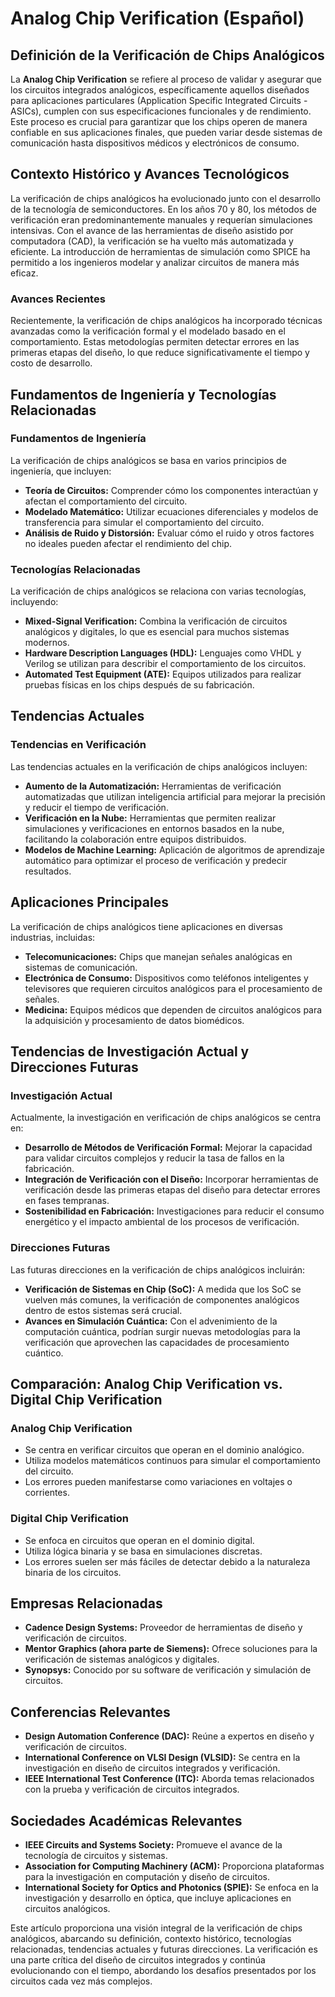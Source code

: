 # Analog Chip Verification (Español)

## Definición de la Verificación de Chips Analógicos

La **Analog Chip Verification** se refiere al proceso de validar y asegurar que los circuitos integrados analógicos, específicamente aquellos diseñados para aplicaciones particulares (Application Specific Integrated Circuits - ASICs), cumplen con sus especificaciones funcionales y de rendimiento. Este proceso es crucial para garantizar que los chips operen de manera confiable en sus aplicaciones finales, que pueden variar desde sistemas de comunicación hasta dispositivos médicos y electrónicos de consumo.

## Contexto Histórico y Avances Tecnológicos

La verificación de chips analógicos ha evolucionado junto con el desarrollo de la tecnología de semiconductores. En los años 70 y 80, los métodos de verificación eran predominantemente manuales y requerían simulaciones intensivas. Con el avance de las herramientas de diseño asistido por computadora (CAD), la verificación se ha vuelto más automatizada y eficiente. La introducción de herramientas de simulación como SPICE ha permitido a los ingenieros modelar y analizar circuitos de manera más eficaz.

### Avances Recientes

Recientemente, la verificación de chips analógicos ha incorporado técnicas avanzadas como la verificación formal y el modelado basado en el comportamiento. Estas metodologías permiten detectar errores en las primeras etapas del diseño, lo que reduce significativamente el tiempo y costo de desarrollo.

## Fundamentos de Ingeniería y Tecnologías Relacionadas

### Fundamentos de Ingeniería

La verificación de chips analógicos se basa en varios principios de ingeniería, que incluyen:

- **Teoría de Circuitos:** Comprender cómo los componentes interactúan y afectan el comportamiento del circuito.
- **Modelado Matemático:** Utilizar ecuaciones diferenciales y modelos de transferencia para simular el comportamiento del circuito.
- **Análisis de Ruido y Distorsión:** Evaluar cómo el ruido y otros factores no ideales pueden afectar el rendimiento del chip.

### Tecnologías Relacionadas

La verificación de chips analógicos se relaciona con varias tecnologías, incluyendo:

- **Mixed-Signal Verification:** Combina la verificación de circuitos analógicos y digitales, lo que es esencial para muchos sistemas modernos.
- **Hardware Description Languages (HDL):** Lenguajes como VHDL y Verilog se utilizan para describir el comportamiento de los circuitos.
- **Automated Test Equipment (ATE):** Equipos utilizados para realizar pruebas físicas en los chips después de su fabricación.

## Tendencias Actuales

### Tendencias en Verificación

Las tendencias actuales en la verificación de chips analógicos incluyen:

- **Aumento de la Automatización:** Herramientas de verificación automatizadas que utilizan inteligencia artificial para mejorar la precisión y reducir el tiempo de verificación.
- **Verificación en la Nube:** Herramientas que permiten realizar simulaciones y verificaciones en entornos basados en la nube, facilitando la colaboración entre equipos distribuidos.
- **Modelos de Machine Learning:** Aplicación de algoritmos de aprendizaje automático para optimizar el proceso de verificación y predecir resultados.

## Aplicaciones Principales

La verificación de chips analógicos tiene aplicaciones en diversas industrias, incluidas:

- **Telecomunicaciones:** Chips que manejan señales analógicas en sistemas de comunicación.
- **Electrónica de Consumo:** Dispositivos como teléfonos inteligentes y televisores que requieren circuitos analógicos para el procesamiento de señales.
- **Medicina:** Equipos médicos que dependen de circuitos analógicos para la adquisición y procesamiento de datos biomédicos.

## Tendencias de Investigación Actual y Direcciones Futuras

### Investigación Actual

Actualmente, la investigación en verificación de chips analógicos se centra en:

- **Desarrollo de Métodos de Verificación Formal:** Mejorar la capacidad para validar circuitos complejos y reducir la tasa de fallos en la fabricación.
- **Integración de Verificación con el Diseño:** Incorporar herramientas de verificación desde las primeras etapas del diseño para detectar errores en fases tempranas.
- **Sostenibilidad en Fabricación:** Investigaciones para reducir el consumo energético y el impacto ambiental de los procesos de verificación.

### Direcciones Futuras

Las futuras direcciones en la verificación de chips analógicos incluirán:

- **Verificación de Sistemas en Chip (SoC):** A medida que los SoC se vuelven más comunes, la verificación de componentes analógicos dentro de estos sistemas será crucial.
- **Avances en Simulación Cuántica:** Con el advenimiento de la computación cuántica, podrían surgir nuevas metodologías para la verificación que aprovechen las capacidades de procesamiento cuántico.

## Comparación: Analog Chip Verification vs. Digital Chip Verification

### Analog Chip Verification

- Se centra en verificar circuitos que operan en el dominio analógico.
- Utiliza modelos matemáticos continuos para simular el comportamiento del circuito.
- Los errores pueden manifestarse como variaciones en voltajes o corrientes.

### Digital Chip Verification

- Se enfoca en circuitos que operan en el dominio digital.
- Utiliza lógica binaria y se basa en simulaciones discretas.
- Los errores suelen ser más fáciles de detectar debido a la naturaleza binaria de los circuitos.

## Empresas Relacionadas

- **Cadence Design Systems:** Proveedor de herramientas de diseño y verificación de circuitos.
- **Mentor Graphics (ahora parte de Siemens):** Ofrece soluciones para la verificación de sistemas analógicos y digitales.
- **Synopsys:** Conocido por su software de verificación y simulación de circuitos.

## Conferencias Relevantes

- **Design Automation Conference (DAC):** Reúne a expertos en diseño y verificación de circuitos.
- **International Conference on VLSI Design (VLSID):** Se centra en la investigación en diseño de circuitos integrados y verificación.
- **IEEE International Test Conference (ITC):** Aborda temas relacionados con la prueba y verificación de circuitos integrados.

## Sociedades Académicas Relevantes

- **IEEE Circuits and Systems Society:** Promueve el avance de la tecnología de circuitos y sistemas.
- **Association for Computing Machinery (ACM):** Proporciona plataformas para la investigación en computación y diseño de circuitos.
- **International Society for Optics and Photonics (SPIE):** Se enfoca en la investigación y desarrollo en óptica, que incluye aplicaciones en circuitos analógicos.

Este artículo proporciona una visión integral de la verificación de chips analógicos, abarcando su definición, contexto histórico, tecnologías relacionadas, tendencias actuales y futuras direcciones. La verificación es una parte crítica del diseño de circuitos integrados y continúa evolucionando con el tiempo, abordando los desafíos presentados por los circuitos cada vez más complejos.